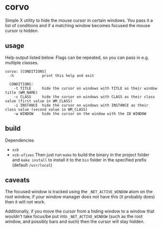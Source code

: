# corvo

Simple X utility to hide the mouse cursor in certain windows. You pass it a list of conditions and if a matching window becomes focused the mouse cursor is hidden.

## usage

Help output listed below. Flags can be repeated, so you can pass in e.g. multiple classes.

```
corvo: [CONDITIONS]
  -h             print this help and exit

  CONDITIONS:
    -t TITLE     hide the cursor on windows with TITLE as their window title (WM_NAME)
    -c CLASS     hide the cursor on windows with CLASS as their class value (first value in WM_CLASS)
    -i INSTANCE  hide the cursor on windows with INSTANCE as their class value (second value in WM_CLASS)
    -w WINDOW    hide the cursor on the window with the ID WINDOW
```

## build

Dependencies
- `xcb`
- `xcb-xfixes`
Then just run `make` to build the binary in the project folder and `make install` to install it to the `bin` folder in the specified prefix (default `/usr/local`)

## caveats

The focused window is tracked using the `_NET_ACTIVE_WINDOW` atom on the root window, if your window manager does not have this (it probably does) then it will not work.

Additionally, if you move the cursor from a hiding window to a window that wouldn't take focus/be put into `_NET_ACTIVE_WINDOW` (such as the root window, and possibly bars and such) then the cursor will stay hidden.
